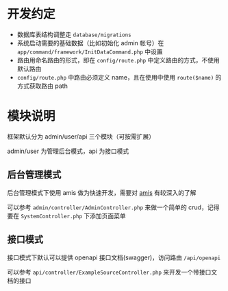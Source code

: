 # 开发约定

- 数据库表结构调整走 `database/migrations`
- 系统启动需要的基础数据（比如初始化 admin 帐号）在 `app/command/framework/InitDataCommand.php` 中设置
- 路由用命名路由的形式，即在 `config/route.php` 中定义路由的方式，不使用默认路由
- `config/route.php` 中路由必须定义 name，且在使用中使用 `route($name)` 的方式获取路由 path

# 模块说明

框架默认分为 admin/user/api 三个模块（可按需扩展）

admin/user 为管理后台模式，api 为接口模式

## 后台管理模式

后台管理模式下使用 amis 做为快速开发，需要对 [amis](https://aisuda.bce.baidu.com/amis/zh-CN/docs/index) 有较深入的了解

可以参考 `admin/controller/AdminController.php` 来做一个简单的 crud，记得要在 `SystemController.php` 下添加页面菜单

## 接口模式

接口模式下默认可以提供 openapi 接口文档(swagger)，访问路由 `/api/openapi`

可以参考 `api/controller/ExampleSourceController.php` 来开发一个带接口文档的接口 
